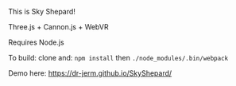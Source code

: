 This is Sky Shepard!


Three.js + Cannon.js + WebVR


Requires Node.js


To build: clone and:
```npm install```
then
```./node_modules/.bin/webpack```

Demo here:
https://dr-jerm.github.io/SkyShepard/
